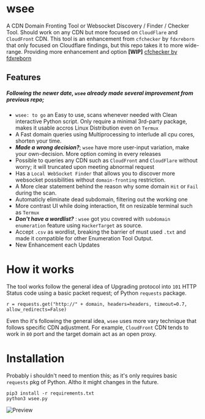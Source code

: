 # wsee
A CDN Domain Fronting Tool or Websocket Discovery / Finder / Checker Tool. Should work on any CDN but more focused on `CloudFlare` and `CloudFront` CDN. This tool is an enhancement from `cfchecker` by `fdxreborn` that only focused on Cloudflare findings, but this repo takes it to more wide-range. Providing more enhancement and option **[WIP]**
[cfchecker by fdxreborn](https://github.com/fdxreborn/cfchecker)

## Features
##### Following the newer date, `wsee` already made several improvement from previous repo;
- `wsee: to go` an Easy to use, scans whenever needed with Clean interactive Python script. Only require a minimal 3rd-party package, makes it usable accros Linux Distribution even on `Termux`
- A Fast domain queries using Multiprocessing to interlude all cpu cores, shorten your time.
- ***Made a wrong decision?***; `wsee` have more user-input variation, make your own-decision. More option coming in every releases
- Possible to queries any CDN such as `CloudFront` and `CloudFlare` without worry; it will truncated upon meeting abnormal request
- Has a `Local WebSocket Finder` that allows you to discover more websocket possibilities without `domain-fronting` restriction.
- A More clear statement behind the reason why some domain `Hit` or `Fail` during the scan.
- Automaticly eliminate dead subdomain, filtering out the working one
- More contrast UI while doing interaction, fit on resizable terminal such as `Termux`
- ***Don't have a wordlist?*** : `wsee` got you covered with `subdomain enumeration` feature using `HackerTarget` as source.
- Accept `.csv` as wordlist, breaking the barrier of must used `.txt` and made it compatible for other Enumeration Tool Output.
- New Enhancement each Updates

# How it works
The tool works follow the general idea of Upgrading protocol into `101` HTTP Status code using a basic packet request; of Python `requests` package.
```
r = requests.get("http://" + domain, headers=headers, timeout=0.7, allow_redirects=False)
```
Even tho it's following the general idea, `wsee` uses more vary technique that follows specific CDN adjustment. For example, `CloudFront` CDN tends to work in `80` port and the target domain act as an open proxy.

# Installation
Probably i shouldn't need to mention this; as it's only requires basic `requests` pkg of Python. Altho it might changes in the future.
```
pip3 install -r requirements.txt
python3 wsee.py
```
<img alt="Preview" src="https://i.postimg.cc/bYkbMnFQ/Screenshot-2022-05-23-16-40-37-84.jpg">





